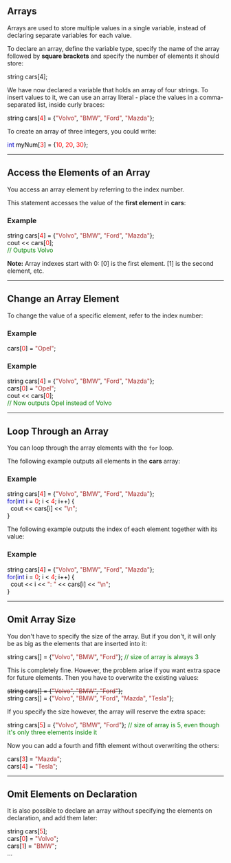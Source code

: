 <h2>Arrays</h2>
<p>Arrays are used to store multiple values in a single variable, instead of declaring separate variables for each 
value.</p>
<p>To declare an array, define the variable type, specify the name 
of the array followed by <strong>square brackets</strong> 
and specify the number of elements it should store:</p>

<p>string cars[4];</p>

<p>We have now declared a variable that holds an array of four strings. To insert 
values to it, we can use an array literal - place the values in a 
comma-separated list, inside curly braces:</p>

<span class="javacolor" style="color:black"><span class="javanumbercolor" style="color:red">
</span>  string cars[<span class="javanumbercolor" style="color:red">4</span>] = {<span class="javastringcolor" style="color:brown">"Volvo"</span>, <span class="javastringcolor" style="color:brown">"BMW"</span>, <span class="javastringcolor" style="color:brown">"Ford"</span>, <span class="javastringcolor" style="color:brown">"Mazda"</span>};<br><span class="javanumbercolor" style="color:red">
</span>  </span>

<p>To create an array of three integers, you could write:</p>
<div class="w3-example">
<div class="w3-code notranslate javaHigh"><span class="javacolor" style="color:black"><span class="javanumbercolor" style="color:red">
</span>  <span class="javakeywordcolor" style="color:mediumblue">int</span> myNum[<span class="javanumbercolor" style="color:red">3</span>] = {<span class="javanumbercolor" style="color:red">10</span>, <span class="javanumbercolor" style="color:red">20</span>, <span class="javanumbercolor" style="color:red">30</span>};<br><span class="javanumbercolor" style="color:red">
</span>  </span></div>
</div>

<hr>

<h2>Access the Elements of an Array</h2>
<p>You access an array element by referring to the index number.</p>
<p>This statement accesses the value of the <strong>first element</strong> in 
<strong>cars</strong>:</p>

<div class="w3-example">
<h3>Example</h3>
<div class="w3-code notranslate javaHigh"><span class="javacolor" style="color:black"><span class="javanumbercolor" style="color:red">
</span>  string cars[<span class="javanumbercolor" style="color:red">4</span>] = {<span class="javastringcolor" style="color:brown">"Volvo"</span>, <span class="javastringcolor" style="color:brown">"BMW"</span>, <span class="javastringcolor" style="color:brown">"Ford"</span>, <span class="javastringcolor" style="color:brown">"Mazda"</span>};<br><span class="javanumbercolor" style="color:red">
</span>  cout &lt;&lt; cars[<span class="javanumbercolor" style="color:red">0</span>];<br><span class="commentcolor" style="color:green">// Outputs Volvo<br></span><span class="javanumbercolor" style="color:red">
</span>  </span></div>
</div>

<p><strong>Note:</strong> Array indexes start with 0: [0] is the first element. [1] is the second 
element, etc.</p>

<hr>
<h2>Change an Array Element</h2>

<p>To change the value of a specific element, refer to the index number:</p>

<div class="w3-example">
<h3>Example</h3>
<div class="w3-code notranslate javaHigh"><span class="javacolor" style="color:black"><span class="javanumbercolor" style="color:red">
</span>  cars[<span class="javanumbercolor" style="color:red">0</span>] = <span class="javastringcolor" style="color:brown">"Opel"</span>;<br><span class="javanumbercolor" style="color:red">
</span>  </span></div>
</div>
<div class="w3-example">
<h3>Example</h3>
<div class="w3-code notranslate javaHigh"><span class="javacolor" style="color:black"><span class="javanumbercolor" style="color:red">
</span>  string cars[<span class="javanumbercolor" style="color:red">4</span>] = {<span class="javastringcolor" style="color:brown">"Volvo"</span>, <span class="javastringcolor" style="color:brown">"BMW"</span>, <span class="javastringcolor" style="color:brown">"Ford"</span>, <span class="javastringcolor" style="color:brown">"Mazda"</span>};<br>cars[<span class="javanumbercolor" style="color:red">0</span>] = <span class="javastringcolor" style="color:brown">"Opel"</span>;<br><span class="javanumbercolor" style="color:red">
</span>  cout &lt;&lt; cars[<span class="javanumbercolor" style="color:red">0</span>];<br><span class="javanumbercolor" style="color:red">
</span>  <span class="commentcolor" style="color:green">// Now outputs Opel instead of Volvo<br></span><span class="javanumbercolor" style="color:red">
</span>  </span></div>

</div>
<hr>
<h2>Loop Through an Array</h2>
<p>You can loop through the array elements with the <code class="w3-codespan">for</code> 
loop.</p>
<p>The following example outputs all elements in the <strong>cars</strong> 
array:</p>

<div class="w3-example">
<h3>Example</h3>
<div class="w3-code notranslate javaHigh"><span class="javacolor" style="color:black"><span class="javanumbercolor" style="color:red">
</span>  string cars[<span class="javanumbercolor" style="color:red">4</span>] = {<span class="javastringcolor" style="color:brown">"Volvo"</span>, <span class="javastringcolor" style="color:brown">"BMW"</span>, <span class="javastringcolor" style="color:brown">"Ford"</span>, <span class="javastringcolor" style="color:brown">"Mazda"</span>};<br><span class="javakeywordcolor" style="color:mediumblue">for</span>(<span class="javakeywordcolor" style="color:mediumblue">int</span> i = <span class="javanumbercolor" style="color:red">0</span>; i &lt; <span class="javanumbercolor" style="color:red">4</span>; <span class="javanumbercolor" style="color:red">
</span>  i++) {<br>&nbsp; cout &lt;&lt; cars[i] &lt;&lt; <span class="javastringcolor" style="color:brown">"\n"</span>;<br>}<br><span class="javanumbercolor" style="color:red">
</span>  </span></div>

</div>

<p>The following example outputs the index of each element together with its value:</p>

<div class="w3-example">
<h3>Example</h3>
<div class="w3-code notranslate javaHigh"><span class="javacolor" style="color:black"><span class="javanumbercolor" style="color:red">
</span>  string cars[<span class="javanumbercolor" style="color:red">4</span>] = {<span class="javastringcolor" style="color:brown">"Volvo"</span>, <span class="javastringcolor" style="color:brown">"BMW"</span>, <span class="javastringcolor" style="color:brown">"Ford"</span>, <span class="javastringcolor" style="color:brown">"Mazda"</span>};<br><span class="javakeywordcolor" style="color:mediumblue">for</span>(<span class="javakeywordcolor" style="color:mediumblue">int</span> i = <span class="javanumbercolor" style="color:red">0</span>; i &lt; <span class="javanumbercolor" style="color:red">4</span>; <span class="javanumbercolor" style="color:red">
</span>  i++) {<br>&nbsp; cout &lt;&lt; i &lt;&lt; <span class="javastringcolor" style="color:brown">": "</span> &lt;&lt; cars[i] &lt;&lt; <span class="javastringcolor" style="color:brown">"\n"</span>;<br>}<br><span class="javanumbercolor" style="color:red">
</span>  </span></div>

</div>

<hr>

<h2>Omit Array Size</h2>
<p>You don't have to specify the size of the array. But if you don't, it will 
only be as big as the 
elements that are inserted into it:</p>

<div class="w3-example">
<div class="w3-code notranslate javaHigh"><span class="javacolor" style="color:black"><span class="javanumbercolor" style="color:red">
</span>  string cars[] = {<span class="javastringcolor" style="color:brown">"Volvo"</span>, <span class="javastringcolor" style="color:brown">"BMW"</span>, <span class="javastringcolor" style="color:brown">"Ford"</span>}; <span class="commentcolor" style="color:green">// 
  size of array is always 3<br></span><span class="javanumbercolor" style="color:red">
</span>  </span></div>
</div>
<p>This is completely fine. However, the problem arise if you want extra space 
for future elements. 
Then you have to overwrite the existing values:</p>
<div class="w3-example">
<div class="w3-code notranslate javaHigh"><span class="javacolor" style="color:black"><span class="javanumbercolor" style="color:red">
</span>  <s>string cars[] = {<span class="javastringcolor" style="color:brown">"Volvo"</span>, <span class="javastringcolor" style="color:brown">"BMW"</span>, <span class="javastringcolor" style="color:brown">"Ford"</span>};</s><br>string cars[] = {<span class="javastringcolor" style="color:brown">"Volvo"</span>, <span class="javastringcolor" style="color:brown">"BMW"</span>, <span class="javastringcolor" style="color:brown">"Ford"</span>, <span class="javanumbercolor" style="color:red">
</span>  <span class="javastringcolor" style="color:brown">"Mazda"</span>, <span class="javastringcolor" style="color:brown">"Tesla"</span>};<br><span class="javanumbercolor" style="color:red">
</span>  </span></div>
</div>

<p>If you specify the size however, the array will reserve the extra space:</p>
<div class="w3-example">
<div class="w3-code notranslate javaHigh"><span class="javacolor" style="color:black"><span class="javanumbercolor" style="color:red">
</span>  string cars[<span class="javanumbercolor" style="color:red">5</span>] = {<span class="javastringcolor" style="color:brown">"Volvo"</span>, <span class="javastringcolor" style="color:brown">"BMW"</span>, <span class="javastringcolor" style="color:brown">"Ford"</span>}; <span class="commentcolor" style="color:green">// 
  size of array is 5, even though it's only three elements inside it<br></span><span class="javanumbercolor" style="color:red">
</span>  </span></div>
</div>
<p>Now you can add a fourth and fifth element without overwriting the others:</p>
<div class="w3-example">
<div class="w3-code notranslate javaHigh"><span class="javacolor" style="color:black"><span class="javanumbercolor" style="color:red">
</span>  cars[<span class="javanumbercolor" style="color:red">3</span>] = <span class="javastringcolor" style="color:brown">"Mazda"</span>;<br>cars[<span class="javanumbercolor" style="color:red">4</span>] = <span class="javastringcolor" style="color:brown">"Tesla"</span>;<br><span class="javanumbercolor" style="color:red">
</span>  </span></div>

</div>
<hr>

<h2>Omit Elements on Declaration</h2>
<p>It is also possible to declare an array without specifying the elements on declaration, and add them later:</p>
<div class="w3-example">
<div class="w3-code notranslate javaHigh"><span class="javacolor" style="color:black"><span class="javanumbercolor" style="color:red">
</span>  string cars[<span class="javanumbercolor" style="color:red">5</span>];<br>cars[<span class="javanumbercolor" style="color:red">0</span>] = <span class="javastringcolor" style="color:brown">"Volvo"</span>;<br>cars[<span class="javanumbercolor" style="color:red">1</span>] = <span class="javastringcolor" style="color:brown">"BMW"</span>;<br><span class="javanumbercolor" style="color:red">
</span>  .<span class="javapropertycolor" style="color:black"></span>.<span class="javapropertycolor" style="color:black"></span>.<span class="javapropertycolor" style="color:black"></span> </span></div>

</div>
